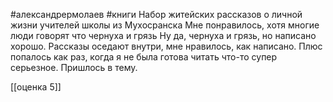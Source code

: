 #александрермолаев #книги 
Набор житейских рассказов о личной жизни учителей школы из Мухосранска
Мне понравилось, хотя многие люди говорят что чернуха и грязь
Ну да, чернуха и грязь, но написано хорошо.
Рассказы оседают внутри, мне нравилось, как написано.
Плюс попалось как раз, когда я не была готова читать что-то супер серьезное.
Пришлось в тему.

[[оценка 5]]